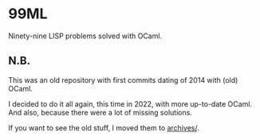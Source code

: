 # 99ML

Ninety-nine LISP problems solved with OCaml.

## N.B.

This was an old repository with first commits dating of 2014 with (old) OCaml.

I decided to do it all again, this time in 2022, with more up-to-date OCaml.
And also, because there were a lot of missing solutions.

If you want to see the old stuff, I moved them to [archives/](archives).
